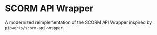 # SCORM API Wrapper

A modernized reimplementation of the SCORM API Wrapper inspired by
`pipwerks/scorm-api-wrapper`.
